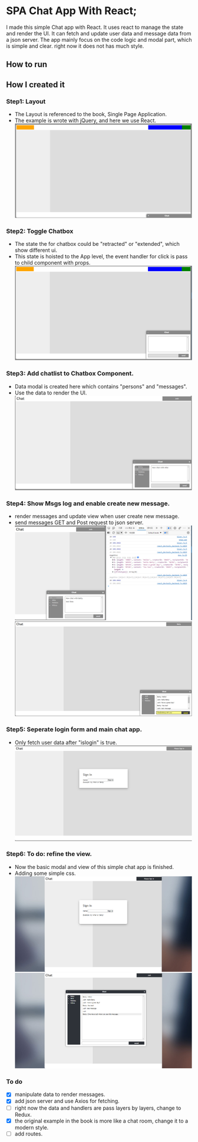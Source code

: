 # SPA Chat App With React;
I made this simple Chat app with React. 
It uses react to manage the state and render the UI. 
It can fetch and update user data and message data from a json server.
The app mainly focus on the code logic and modal part, which is simple and clear. right now it does not has much style.

## How to run 

## How I created it
### Step1: Layout
- The Layout is referenced to the book, Single Page Application.
- The example is wrote with jQuery, and here we use React.
![layout](public/imgs/Step1_Layout.png?raw=true "layout")

### Step2: Toggle Chatbox
- The state the for chatbox could be "retracted" or "extended", which show different ui.
- This state is hoisted to the App level, the event handler for click is pass to child component with props. 
![chatbox_toggle](public/imgs/Step2_ToggleChatBox.png?raw=true "chatbox")

### Step3: Add chatlist to Chatbox Component.
- Data modal is created here which contains "persons" and "messages".
- Use the data to render the UI.
![friendslist_message_log](public/imgs/Step3_Combine_friends_with_message_log.png?raw=true "friendslist_message_log")

### Step4: Show Msgs log and enable create new message.
- render messages and update view when user create new message.
- send messages GET and Post request to json server.
![fetchMsgs](public/imgs/Step4_1_Get_msgs_between_users.png?raw=true "testMsgsFetchWithConsole")
![msg_list_create_new](public/imgs/Step5_create_newMsg_and_update_dataServer.png?raw=true "msg_list_create_new")

### Step5: Seperate login form and main chat app.
- Only fetch user data after "islogin" is true.
![login_form](public/imgs/Step4_Seperate_Login_and_chat.png?raw=true "login_form")

### Step6: To do: refine the view.
- Now the basic modal and view of this simple chat app is finished.
- Adding some simple css.
![final_login_page](public/imgs/Step6_Login_page.png?raw=true "final_login_page")
![final_chat_app_page](public/imgs/Step6_Chat_page.png?raw=true "final_chat_app_page")

### To do 
- [x] manipulate data to render messages.
- [x] add json server and use Axios for fetching.
- [ ] right now the data and handlers are pass layers by layers, change to Redux.
- [X] the original example in the book is more like a chat room, change it to a modern style.
- [ ] add routes.
